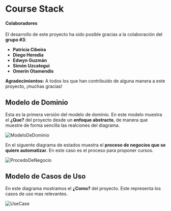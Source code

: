 # Course Stack
#### Colaboradores
El desarrollo de este proyecto ha sido posible gracias a la colaboración del **grupo #3**:
- **Patricia Cibeira**
- **Diego Heredia**
- **Edwyn Guzmán**
- **Simón Uzcategui**
- **Omerin Otamendis**

**Agradecimientos:**
A todos los que han contribuido de alguna manera a este proyecto, ¡muchas gracias!
## Modelo de Dominio
Esta es la  primera versión  del modelo de dominio. En este modelo muestra el **¿Que?** del proyecto desde un **enfoque abstracto**, de manera que muestre de forma sencilla las realciones del diagrama.

![ModeloDeDominio](https://www.plantuml.com/plantuml/png/PLBBRjim4BppAnO-5b20eBUWXwYIZos2rl5zGwwThIcki2JTe6u_gkWdvCSAIl9Blf6pEpFxUem9DUNEmnTnvAMbLZeEB2RkEFIesC5NIVGPxMwhaeDhn8j2KWonHwMGvfcYZlGsIrv-a4tmdI9BE1W0W23TYzBmn9wyPoV3nueg7PyXAKPw_ujW_fYZofDABu52eb6f9zsmRyKMQ40IzzBIqu23cL4pnOGZiw29zwFR9WVB4h1Z2cc2Oj9iKrPiiYhRx5670CMac6ZBkDoZpvXuZsFWZRSKB6CSlYuh5b4uiKQvbXg9IKROgWJPAdPNNTQUqSdXrCyatvFZeSzpvgBUeuSLsS1M5e0HwjMXT3t5qPMbbegTA1mkv_7Sh4S7vSsbOfCr2ZY2vLkY4FdzNnY4c-NDyYmgsaJZN3QY7Kx3EnNTYKFF3jrDod4yvjQxvTvBX-dOKjDEbOyt1F3fTrKfRrzd_PddPWrLDGFF9rDYfoimGHA11F0STl00tmWz_qBJBE73LTvaMZoT_0mN9mZNshc7UcN6tS6nm7frPVHGw2xRQ-xY_kxkVZ4oggegtuyBQ9Rp6YTAgV4yWgOrrrkMgYfWlRgTnKnlFUp6c4SABdV-Fm00 "ModeloDeDominio")

En el siguente diagrama de estados muestra el **proceso de negocios que se quiere automatizar**. En este caso es el proceso para proponer cursos.

![ProcedoDeNegocio](https://www.plantuml.com/plantuml/png/VLBBRjim4BppAnQvwn3x5XXEt5Q708OjE85Flcp8hSrQtYMMbD7sj_e11TeVAoW_Oab1JvHsPsPdXtoA2JKrXneg5KjElj22jcAzcBZt753n00j9z0djVglIiFiijIWaHOu1bJZraQAET8ZQUKT0Xv1-WADerOVaXKrCc0Zku9czzQWGANhXEy08B-td6M65dSyChEzXCh4xyPQcqs5tzD_kUDXj8u39f3slLMANvn2xszAeLrhHriUag71PP4qAyXP9ZsYzCCLsbVNoqY-_1s5I22gXePYmxPVLjN_4ka7h__vYS0GRhh67FPBwhzxYRNop8zQGoBAt0XkM9Bf59or-zdeTNbs4OCDATeS_qPr4gzNLG0nasm4AGTGI9_oMZJY2kh4gPyDpOqx95TFpJO4vdqKnxToNOKa4mb1xtiC3_FbzoSt9e-dSR35zpxHFMuXvpxiTKbOzjZiLEqHuW1TloYfhTxAx_O6kvT7GyinIIEYmOtYKUUlb1qxNIoYQhkYu0ykQpvo8aqHmFWPX_rPJxEYFeT2yQBNwO4GNDroytRjQvLP-pJtVEQhyD8QKsUlo93StPJK_qqVcYTWrX_eV "ProcedoDeNegocio")
## Modelo de Casos de Uso
En este diagrama mostramos el **¿Como?** del proyecto. Este representa los casos de uso mas relevantes.

![UseCase](https://www.plantuml.com/plantuml/png/RP5DRjj038NtSmeYgtQX740mXBYs8NXJ24tgLJRC3ADEFI853XKqA7gWhdk4NApGZrsxxMw6ttipZ-HTDbGRkWIVCsqmaqlqR6026jil1Y4gUOl2BXyZzwZOGO_-Y2tTssiY635oc-X2y56CFg0_jYe3XuqaKJ15pZqgiVsj50sa_whAHgKN9ZOg0JFqvwihrw6B7BCf1b7A4yVBcYlNAMAGcKn7vyvPuMOZWsQ2UqD_lFdk003UxJdwA108CkNuzelVZ-RnB3mhFb4xVQ0JqTDjXZKnAUgKSw1iE8dgPgO7qlWSFIgCACW43xjhAxvW0dlxwJdwML6l7wubNeMbLUpmaSUez9NyuCUqZmolu2NRujpiDilNc690XSX6R997OyozS7nAbESW-wtxCGvewGXMnN2xj5x2QXNPfo5GLRcwWTlgWj0t8mwvgjnXlvrjTLDUEWuxM9tUWckB-xDJA8hJgETrGJ4KnTp5rMQN-lhXF-MwAM5BHjf5HaW8sAiyuJIUyxEJkOINPI7EtH67eKk_0G00 "UseCase")
